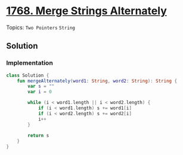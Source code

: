 # [1768. Merge Strings Alternately](https://leetcode.com/problems/merge-strings-alternately)

Topics: `Two Pointers` `String`

## Solution

### Implementation

```kotlin
class Solution {
    fun mergeAlternately(word1: String, word2: String): String {
        var s = ""
        var i = 0

        while (i < word1.length || i < word2.length) {
            if (i < word1.length) s += word1[i]
            if (i < word2.length) s += word2[i]
            i++
        }
        
        return s
    }
}
```
